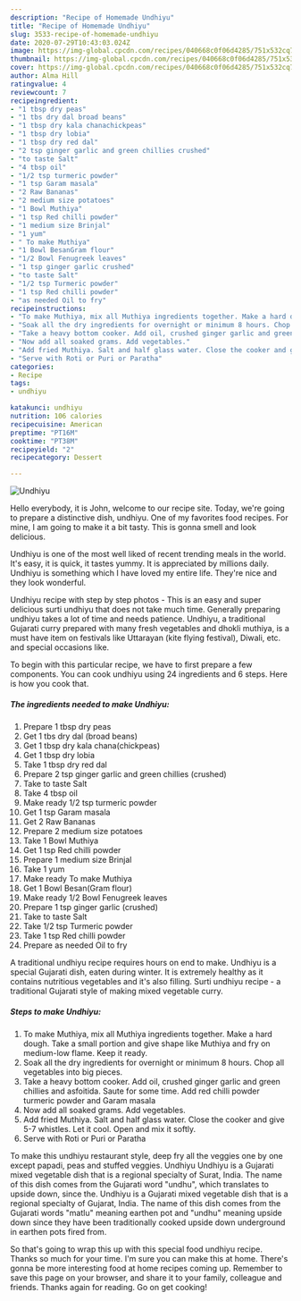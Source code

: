 ```yaml
---
description: "Recipe of Homemade Undhiyu"
title: "Recipe of Homemade Undhiyu"
slug: 3533-recipe-of-homemade-undhiyu
date: 2020-07-29T10:43:03.024Z
image: https://img-global.cpcdn.com/recipes/040668c0f06d4285/751x532cq70/undhiyu-recipe-main-photo.jpg
thumbnail: https://img-global.cpcdn.com/recipes/040668c0f06d4285/751x532cq70/undhiyu-recipe-main-photo.jpg
cover: https://img-global.cpcdn.com/recipes/040668c0f06d4285/751x532cq70/undhiyu-recipe-main-photo.jpg
author: Alma Hill
ratingvalue: 4
reviewcount: 7
recipeingredient:
- "1 tbsp dry peas"
- "1 tbs dry dal broad beans"
- "1 tbsp dry kala chanachickpeas"
- "1 tbsp dry lobia"
- "1 tbsp dry red dal"
- "2 tsp ginger garlic and green chillies crushed"
- "to taste Salt"
- "4 tbsp oil"
- "1/2 tsp turmeric powder"
- "1 tsp Garam masala"
- "2 Raw Bananas"
- "2 medium size potatoes"
- "1 Bowl Muthiya"
- "1 tsp Red chilli powder"
- "1 medium size Brinjal"
- "1 yum"
- " To make Muthiya"
- "1 Bowl BesanGram flour"
- "1/2 Bowl Fenugreek leaves"
- "1 tsp ginger garlic crushed"
- "to taste Salt"
- "1/2 tsp Turmeric powder"
- "1 tsp Red chilli powder"
- "as needed Oil to fry"
recipeinstructions:
- "To make Muthiya, mix all Muthiya ingredients together. Make a hard dough. Take a small portion and give shape like Muthiya and fry on medium-low flame. Keep it ready."
- "Soak all the dry ingredients for overnight or minimum 8 hours. Chop all vegetables into big pieces."
- "Take a heavy bottom cooker. Add oil, crushed ginger garlic and green chillies and asfoitida. Saute for some time. Add red chilli powder turmeric powder and Garam masala"
- "Now add all soaked grams. Add vegetables."
- "Add fried Muthiya. Salt and half glass water. Close the cooker and give 5-7 whistles. Let it cool. Open and mix it softly."
- "Serve with Roti or Puri or Paratha"
categories:
- Recipe
tags:
- undhiyu

katakunci: undhiyu 
nutrition: 106 calories
recipecuisine: American
preptime: "PT16M"
cooktime: "PT38M"
recipeyield: "2"
recipecategory: Dessert

---
```



![Undhiyu](https://img-global.cpcdn.com/recipes/040668c0f06d4285/751x532cq70/undhiyu-recipe-main-photo.jpg)

Hello everybody, it is John, welcome to our recipe site. Today, we're going to prepare a distinctive dish, undhiyu. One of my favorites food recipes. For mine, I am going to make it a bit tasty. This is gonna smell and look delicious.

Undhiyu is one of the most well liked of recent trending meals in the world. It's easy, it is quick, it tastes yummy. It is appreciated by millions daily. Undhiyu is something which I have loved my entire life. They're nice and they look wonderful.

Undhiyu recipe with step by step photos - This is an easy and super delicious surti undhiyu that does not take much time. Generally preparing undhiyu takes a lot of time and needs patience. Undhiyu, a traditional Gujarati curry prepared with many fresh vegetables and dhokli muthiya, is a must have item on festivals like Uttarayan (kite flying festival), Diwali, etc. and special occasions like.


To begin with this particular recipe, we have to first prepare a few components. You can cook undhiyu using 24 ingredients and 6 steps. Here is how you cook that.

<!--inarticleads1-->

##### The ingredients needed to make Undhiyu:

1. Prepare 1 tbsp dry peas
1. Get 1 tbs dry dal (broad beans)
1. Get 1 tbsp dry kala chana(chickpeas)
1. Get 1 tbsp dry lobia
1. Take 1 tbsp dry red dal
1. Prepare 2 tsp ginger garlic and green chillies (crushed)
1. Take to taste Salt
1. Take 4 tbsp oil
1. Make ready 1/2 tsp turmeric powder
1. Get 1 tsp Garam masala
1. Get 2 Raw Bananas
1. Prepare 2 medium size potatoes
1. Take 1 Bowl Muthiya
1. Get 1 tsp Red chilli powder
1. Prepare 1 medium size Brinjal
1. Take 1 yum
1. Make ready  To make Muthiya
1. Get 1 Bowl Besan(Gram flour)
1. Make ready 1/2 Bowl Fenugreek leaves
1. Prepare 1 tsp ginger garlic (crushed)
1. Take to taste Salt
1. Take 1/2 tsp Turmeric powder
1. Take 1 tsp Red chilli powder
1. Prepare as needed Oil to fry


A traditional undhiyu recipe requires hours on end to make. Undhiyu is a special Gujarati dish, eaten during winter. It is extremely healthy as it contains nutritious vegetables and it&#39;s also filling. Surti undhiyu recipe - a traditional Gujarati style of making mixed vegetable curry. 

<!--inarticleads2-->

##### Steps to make Undhiyu:

1. To make Muthiya, mix all Muthiya ingredients together. Make a hard dough. Take a small portion and give shape like Muthiya and fry on medium-low flame. Keep it ready.
1. Soak all the dry ingredients for overnight or minimum 8 hours. Chop all vegetables into big pieces.
1. Take a heavy bottom cooker. Add oil, crushed ginger garlic and green chillies and asfoitida. Saute for some time. Add red chilli powder turmeric powder and Garam masala
1. Now add all soaked grams. Add vegetables.
1. Add fried Muthiya. Salt and half glass water. Close the cooker and give 5-7 whistles. Let it cool. Open and mix it softly.
1. Serve with Roti or Puri or Paratha


To make this undhiyu restaurant style, deep fry all the veggies one by one except papadi, peas and stuffed veggies. Undhiyu Undhiyu is a Gujarati mixed vegetable dish that is a regional specialty of Surat, India. The name of this dish comes from the Gujarati word &#34;undhu&#34;, which translates to upside down, since the. Undhiyu is a Gujarati mixed vegetable dish that is a regional specialty of Gujarat, India. The name of this dish comes from the Gujarati words &#34;matlu&#34; meaning earthen pot and &#34;undhu&#34; meaning upside down since they have been traditionally cooked upside down underground in earthen pots fired from. 

So that's going to wrap this up with this special food undhiyu recipe. Thanks so much for your time. I'm sure you can make this at home. There's gonna be more interesting food at home recipes coming up. Remember to save this page on your browser, and share it to your family, colleague and friends. Thanks again for reading. Go on get cooking!
